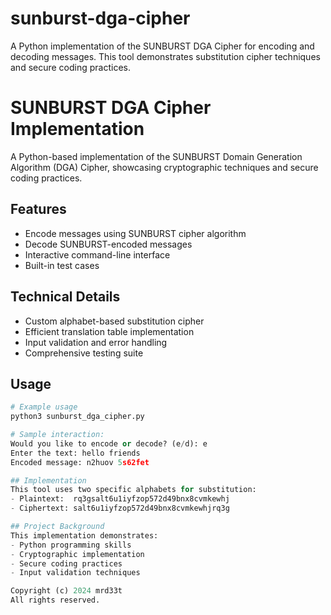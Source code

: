 # sunburst-dga-cipher
 A Python implementation of the SUNBURST DGA Cipher for encoding and decoding messages. This tool demonstrates substitution cipher techniques and secure coding practices.

# SUNBURST DGA Cipher Implementation

A Python-based implementation of the SUNBURST Domain Generation Algorithm (DGA) Cipher, showcasing cryptographic techniques and secure coding practices.

## Features
- Encode messages using SUNBURST cipher algorithm
- Decode SUNBURST-encoded messages
- Interactive command-line interface
- Built-in test cases

## Technical Details
- Custom alphabet-based substitution cipher
- Efficient translation table implementation
- Input validation and error handling
- Comprehensive testing suite

## Usage
```python
# Example usage
python3 sunburst_dga_cipher.py

# Sample interaction:
Would you like to encode or decode? (e/d): e
Enter the text: hello friends
Encoded message: n2huov 5s62fet

## Implementation
This tool uses two specific alphabets for substitution:
- Plaintext:  rq3gsalt6u1iyfzop572d49bnx8cvmkewhj
- Ciphertext: salt6u1iyfzop572d49bnx8cvmkewhjrq3g

## Project Background
This implementation demonstrates:
- Python programming skills
- Cryptographic implementation
- Secure coding practices
- Input validation techniques

Copyright (c) 2024 mrd33t
All rights reserved.
